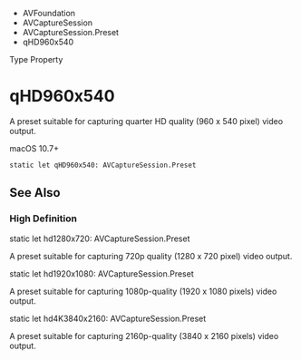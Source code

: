 

- AVFoundation
- AVCaptureSession
- AVCaptureSession.Preset
-  qHD960x540 

Type Property

# qHD960x540

A preset suitable for capturing quarter HD quality (960 x 540 pixel) video output.

macOS 10.7+

``` source
static let qHD960x540: AVCaptureSession.Preset
```

## See Also

### High Definition

static let hd1280x720: AVCaptureSession.Preset

A preset suitable for capturing 720p quality (1280 x 720 pixel) video output.

static let hd1920x1080: AVCaptureSession.Preset

A preset suitable for capturing 1080p-quality (1920 x 1080 pixels) video output.

static let hd4K3840x2160: AVCaptureSession.Preset

A preset suitable for capturing 2160p-quality (3840 x 2160 pixels) video output.

